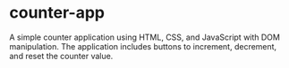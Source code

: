 # counter-app
A simple counter application using HTML, CSS, and JavaScript with DOM manipulation. The application includes buttons to increment, decrement, and reset the counter value.
